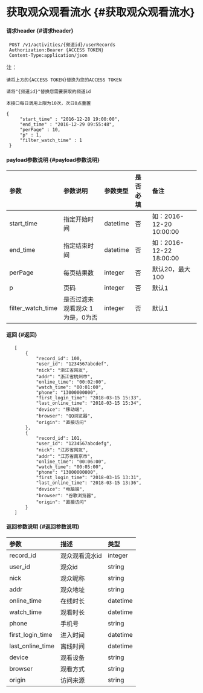 # 获取观众观看流水 {#获取观众观看流水}

#### 请求header {#请求header}

```
 POST /v1/activities/{频道id}/userRecords
 Authorization:Bearer {ACCESS TOKEN}
 Content-Type:application/json
```

注：

`请将上方的{ACCESS TOKEN}替换为您的ACCESS TOKEN`

`请将"{频道id}"替换您需要获取的频道id`

`本接口每日调用上限为10次，次日0点重置`

```
{
     "start_time" : "2016-12-28 19:00:00",
     "end_time" : "2016-12-29 09:55:48",
     "perPage" : 10,
     "p" : 1,
     "filter_watch_time" : 1
 }
```

#### payload参数说明 {#payload参数说明}

| 参数 | 参数说明 | 参数类型 | 是否必填 | 备注 |
| :--- | :--- | :--- | :--- | :--- |
| start\_time | 指定开始时间 | datetime | 否 | 如：2016-12-20 10:00:00 |
| end\_time | 指定结束时间 | datetime | 否 | 如：2016-12-22 18:00:00 |
| perPage | 每页结果数 | integer | 否 | 默认20，最大100 |
| p | 页码 | integer | 否 | 默认1 |
| filter\_watch\_time | 是否过滤未观看观众 1为是，0为否 | integer | 否 | 默认1 |

#### 返回 {#返回}

```
   [
       {
           "record_id": 100,
           "user_id": "1234567abcdef",
           "nick": "浙江省网友",
           "addr": "浙江省杭州市",
           "online_time": "00:02:00",
           "watch_time": "00:01:00",
           "phone": "13000000000",
           "first_login_time": "2018-03-15 15:33",
           "last_online_time": "2018-03-15 15:34",
           "device": "移动端",
           "browser": "QQ浏览器",
           "origin": "直接访问"
       },
       {
           "record_id": 101,
           "user_id": "1234567abcdefg",
           "nick": "江苏省网友",
           "addr": "江苏省南京市",
           "online_time": "00:06:00",
           "watch_time": "00:05:00",
           "phone": "13000000000",
           "first_login_time": "2018-03-15 13:31",
           "last_online_time": "2018-03-15 13:36",
           "device": "电脑端",
           "browser": "谷歌浏览器",
           "origin": "直接访问"
       }
   ]
```

#### 返回参数说明 {#返回参数说明}

| 参数 | 描述 | 类型 |
| :--- | :--- | :--- |
| record\_id | 观众观看流水id | integer |
| user\_id | 观众id | string |
| nick | 观众昵称 | string |
| addr | 观众地址 | string |
| online\_time | 在线时长 | datetime |
| watch\_time | 观看时长 | datetime |
| phone | 手机号 | string |
| first\_login\_time | 进入时间 | datetime |
| last\_online\_time | 离线时间 | datetime |
| device | 观看设备 | string |
| browser | 观看方式 | string |
| origin | 访问来源 | string |



